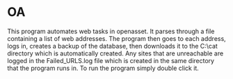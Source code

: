 # OA

This program automates web tasks in openasset. It parses through a file containing a list of web addresses. The program then 
goes to each address, logs in, creates a backup of the database, then downloads it to the C:\cat directory which is automatically 
created. Any sites that are unreachable are logged in the Failed_URLS.log file which is created in the same directory that the program
runs in. To run the program simply double click it.
